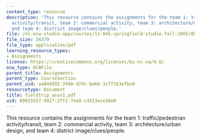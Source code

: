 ```yaml
---
content_type: resource
description: 'This resource contains the assignments for the team 1: traffic/pedestrian
  activity/transit, team 2: commercial activity, team 3: architecture/urban design,
  and team 4: district image/clues/people.'
file: /ol-ocw-studio-app/courses/11-945-springfield-studio-fall-2005/89815557991727f27ee0c4513ece38e0_fieldtrip_assn1.pdf
file_size: 34379
file_type: application/pdf
learning_resource_types:
- Assignments
license: https://creativecommons.org/licenses/by-nc-sa/4.0/
ocw_type: OCWFile
parent_title: Assignments
parent_type: CourseSection
parent_uid: aa84dd92-2948-d7dc-ba6b-3c7f163efba9
resourcetype: Document
title: fieldtrip_assn1.pdf
uid: 89815557-9917-27f2-7ee0-c4513ece38e0
---
```

This resource contains the assignments for the team 1: traffic/pedestrian activity/transit, team 2: commercial activity, team 3: architecture/urban design, and team 4: district image/clues/people.